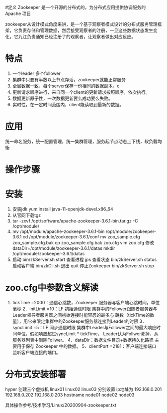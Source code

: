 #定义
Zookeeper 是一个开源的分布式的，为分布式应用提供协调服务的 Apache 项目

zookeeper从设计模式角度来讲，是一个基于观察者模式设计的分布式服务管理框架，它负责存储和管理数据，然后接受观察者的注册，一旦这些数据状态发生变化，它九江负责通知已经注册了的观察者，让观察者做出对应反应。

# 特点
1. 一个leader 多个follower
2. 集群中只要有半数以上节点存活，zookeeper就能正常服务
3. 全局数据一致，每个server保存一份相同的数据副本。c
4. 更新请求顺序进行，来自同一个client的更新请求按照顺序，依次执行。
5. 数据更新原子性，一次数据更新要么成功要么失败。
6. 实时性，在一定时间范围内，client能读取到最新的数据。

# 应用
统一命名服务，统一配置管理，统一集群管理，服务起节点动态上下线，软负载均衡
# 操作步骤


# 安装
1. 安装jdk yum install java-11-openjdk-devel.x86_64
2. 从官网下载tgz
3.  tar -zxvf /opt/software/apache-zookeeper-3.6.1-bin.tar.gz -C /opt/module/
4.  mv /opt/module/apache-zookeeper-3.6.1-bin /opt/module/zookeeper-3.6.1
    cd /opt/module/zookeeper-3.6.1/conf
    mv zoo_sample.cfg zoo_sample.cfg.bak
    cp zoo_sample.cfg.bak zoo.cfg
    vim zoo.cfg
    修改 dataDir=/opt/module/zookeeper-3.6.1/datas
    mkdir /opt/module/zookeeper-3.6.1/datas
5.  启动 bin/zkServer.sh start
    查看进程 jps
    查看状态 bin/zkServer.sh status
    启动客户端 bin/zkCli.sh 退出 quit
    停止Zookeeper bin/zkServer.sh stop

# zoo.cfg中参数含义解读
1. tickTime =2000：通信心跳数，Zookeeper 服务器与客户端心跳时间，单位毫秒
2．initLimit =10：LF 初始通信时限
    集群中的Follower跟随者服务器与Leader领导者服务器之间初始连接时能容忍的最多心
跳数（tickTime的数量），用它来限定集群中的Zookeeper服务器连接到Leader的时限
3．syncLimit =5：LF 同步通信时限
集群中Leader与Follower之间的最大响应时间单位，假如响应超过syncLimit * tickTime，
Leader认为Follwer死掉，从服务器列表中删除Follwer。
4．dataDir：数据文件目录+数据持久化路径
主要用于保存 Zookeeper 中的数据。
5．clientPort =2181：客户端连接端口
监听客户端连接的端口。


# 分布式安装部署
hyper 创建三个虚拟机 linux01 linux02 linux03
分别设置    ip地址为 192.168.0.201 192.168.0.202 192.168.0.203
            hostname node01 node02 node03

具体操作参考/技术学习/Linux/20200904-zookeeper.txt


